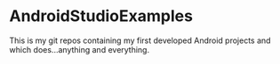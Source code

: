 # AndroidStudioExamples

This is my git repos containing my first developed Android projects and which does...anything and everything.
